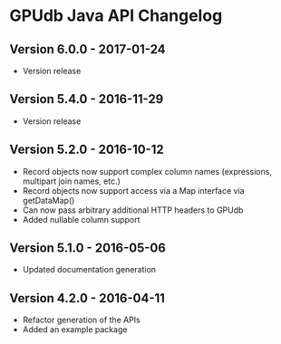 GPUdb Java API Changelog
========================

Version 6.0.0 - 2017-01-24
--------------------------

-   Version release


Version 5.4.0 - 2016-11-29
--------------------------

-   Version release


Version 5.2.0 - 2016-10-12
--------------------------

-   Record objects now support complex column names (expressions, multipart join names, etc.)
-   Record objects now support access via a Map interface via getDataMap()
-   Can now pass arbitrary additional HTTP headers to GPUdb
-   Added nullable column support


Version 5.1.0 - 2016-05-06
--------------------------

-   Updated documentation generation


Version 4.2.0 - 2016-04-11
--------------------------

-   Refactor generation of the APIs
-   Added an example package

